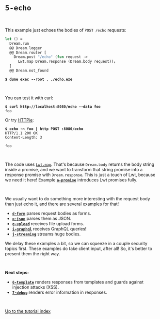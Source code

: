 # `5-echo`

<br>

This example just echoes the bodies of `POST /echo` requests:

```ocaml
let () =
  Dream.run
  @@ Dream.logger
  @@ Dream.router [
    Dream.post "/echo" (fun request ->
      Lwt.map Dream.response (Dream.body request));
  ]
  @@ Dream.not_found
```

<pre><code><b>$ dune exec --root . ./echo.exe</b></code></pre>

<br>

You can test it with curl:

<pre><code><b>$ curl http://localhost:8080/echo --data foo</b>
foo
</code></pre>

Or try [HTTPie](https://httpie.io/):

<pre><code><b>$ echo -n foo | http POST :8080/echo</b>
HTTP/1.1 200 OK
Content-Length: 3

foo
</code></pre>

<br>

<!-- TODO hyperlink -->

The code uses
[`Lwt.map`](https://github.com/ocsigen/lwt/blob/c5f895e35a38df2d06f19fd23bf553129b9e95b3/src/core/lwt.mli#L1279). That's
because `Dream.body` returns the body string inside a promise, and we want to
transform that string promise into a response promise with `Dream.response`.
This is just a touch of Lwt, because we need it here! Example
[**`a-promise`**](../a-promise/#files) introduces Lwt promises fully.

<br>

We usually want to do something more interesting with the request body than just
echo it, and there are several examples for that!

- [**`d-form`**](../d-form/#files) parses request bodies as forms.
- [**`e-json`**](../e-json/#files) parses them as JSON.
- [**`g-upload`**](../g-upload/#files) receives file upload forms.
- [**`i-graphql`**](../i-graphql/#files) receives GraphQL queries!
- [**`j-streaming`**](../j-streaming/#files) streams huge bodies.

We delay these examples a bit, so we can squeeze in a couple security topics
first. These examples do take client input, after all! So, it's better to
present them the right way.

<br>

**Next steps:**

- [**`6-template`**](../6-template/#files) renders responses from templates and
  guards against injection attacks (XSS).
- [**`7-debug`**](../7-debug/#files) renders error information in responses.

<br>

[Up to the tutorial index](../#readme)
